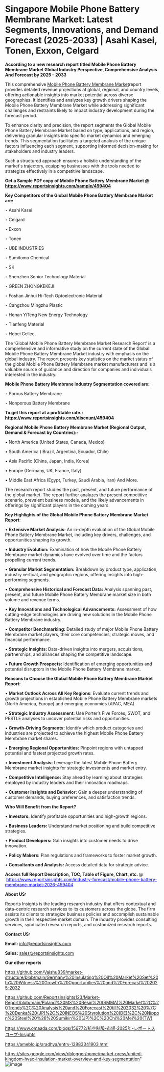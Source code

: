 # Singapore Mobile Phone Battery Membrane Market: Latest Segments, Innovations, and Demand Forecast (2025-2033) | Asahi Kasei, Tonen, Exxon, Celgard

<strong>According to a new research report titled Mobile Phone Battery Membrane Market Global Industry Perspective, Comprehensive Analysis And Forecast by 2025 – 2033</strong>

This comprehensive <a href=https://www.reportsinsights.com/sample/459404>Mobile Phone Battery Membrane Market</a>report provides detailed revenue projections at global, regional, and country levels, offering actionable insights into market potential across diverse geographies. It identifies and analyzes key growth drivers shaping the Mobile Phone Battery Membrane Market while addressing significant challenges and restraints likely to impact industry development during the forecast period.

To enhance clarity and precision, the report segments the Global Mobile Phone Battery Membrane Market based on type, applications, and region, delivering granular insights into specific market dynamics and emerging trends. This segmentation facilitates a targeted analysis of the unique factors influencing each segment, supporting informed decision-making for stakeholders and industry leaders.

Such a structured approach ensures a holistic understanding of the market's trajectory, equipping businesses with the tools needed to strategize effectively in a competitive landscape.

<strong>Get a Sample PDF copy of Mobile Phone Battery Membrane Market </strong><strong>@<a href=https://www.reportsinsights.com/sample/459404 style=color:#0000ff;> https://www.reportsinsights.com/sample/459404</a></strong></font>

<strong>Key Competitors of the Global Mobile Phone Battery Membrane Market are:</strong>

‣ Asahi Kasei

‣ Celgard

‣ Exxon

‣ Tonen

‣ UBE INDUSTRIES

‣ Sumitomo Chemical

‣ SK

‣ Shenzhen Senior Technology Material

‣ GREEN ZHONGKEKEJI

‣ Foshan Jinhui Hi-Tech Optoelectronic Material

‣ Cangzhou Mingzhu Plastic

‣ Henan YiTeng New Energy Technology

‣ Tianfeng Material

‣ Hebei Gellec,

The ‘Global Mobile Phone Battery Membrane Market Research Report’ is a comprehensive and informative study on the current state of the Global Mobile Phone Battery Membrane Market industry with emphasis on the global industry. The report presents key statistics on the market status of the global Mobile Phone Battery Membrane market manufacturers and is a valuable source of guidance and direction for companies and individuals interested in the industry.

<strong>Mobile Phone Battery Membrane Industry Segmentation covered are:</strong>

‣ Porous Battery Membrane

‣ Nonporous Battery Membrane

<strong>To get this report at a profitable rate.: <a href=https://www.reportsinsights.com/discount/459404 style=color:#0000ff;>https://www.reportsinsights.com/discount/459404</a></strong></font>

<strong>Regional Mobile Phone Battery Membrane Market (Regional Output, Demand &amp; Forecast by Countries):-</strong>

• North America (United States, Canada, Mexico)

• South America ( Brazil, Argentina, Ecuador, Chile)

• Asia Pacific (China, Japan, India, Korea)

• Europe (Germany, UK, France, Italy)

• Middle East Africa (Egypt, Turkey, Saudi Arabia, Iran) And More.

The research report studies the past, present, and future performance of the global market. The report further analyzes the present competitive scenario, prevalent business models, and the likely advancements in offerings by significant players in the coming years.

<strong>Key Highlights of the Global Mobile Phone Battery Membrane Market Report:</strong>

• <strong>Extensive Market Analysis:</strong> An in-depth evaluation of the Global Mobile Phone Battery Membrane Market, including key drivers, challenges, and opportunities shaping its growth.

• <strong>Industry Evolution:</strong> Examination of how the Mobile Phone Battery Membrane market dynamics have evolved over time and the factors propelling current trends.

• <strong>Granular Market Segmentation:</strong> Breakdown by product type, application, industry vertical, and geographic regions, offering insights into high-performing segments.

• <strong>Comprehensive Historical and Forecast Data:</strong> Analysis spanning past, present, and future Mobile Phone Battery Membrane market size in both volume and revenue terms.

• <strong>Key Innovations and Technological Advancements:</strong> Assessment of how cutting-edge technologies are driving new solutions in the Mobile Phone Battery Membrane industry.

• <strong>Competitor Benchmarking:</strong> Detailed study of major Mobile Phone Battery Membrane market players, their core competencies, strategic moves, and financial performance.

• <strong>Strategic Insights:</strong> Data-driven insights into mergers, acquisitions, partnerships, and alliances shaping the competitive landscape.

• <strong>Future Growth Prospects:</strong> Identification of emerging opportunities and potential disruptors in the Mobile Phone Battery Membrane market.

<strong>Reasons to Choose the Global Mobile Phone Battery Membrane Market Report:</strong>

• <strong>Market Outlook Across All Key Regions:</strong> Evaluate current trends and growth projections in established Mobile Phone Battery Membrane markets (North America, Europe) and emerging economies (APAC, MEA).

• <strong>Strategic Industry Assessment:</strong> Use Porter’s Five Forces, SWOT, and PESTLE analyses to uncover potential risks and opportunities.

• <strong>Growth-Driving Segments:</strong> Identify which product categories and industries are projected to achieve the highest Mobile Phone Battery Membrane market shares.

• <strong>Emerging Regional Opportunities:</strong> Pinpoint regions with untapped potential and fastest projected growth rates.

• <strong>Investment Analysis:</strong> Leverage the latest Mobile Phone Battery Membrane market insights for strategic investments and market entry.

• <strong>Competitive Intelligence:</strong> Stay ahead by learning about strategies employed by industry leaders and their innovation roadmaps.

• <strong>Customer Insights and Behavior:</strong> Gain a deeper understanding of customer demands, buying preferences, and satisfaction trends.

<strong>Who Will Benefit from the Report?</strong>

• <strong>Investors:</strong> Identify profitable opportunities and high-growth regions.

• <strong>Business Leaders:</strong> Understand market positioning and build competitive strategies.

• <strong>Product Developers:</strong> Gain insights into customer needs to drive innovation.

• <strong>Policy Makers:</strong> Plan regulations and frameworks to foster market growth.

• <strong>Consultants and Analysts:</strong> Access detailed data for strategic advice.
</ul>
<strong>Access full Report Description, TOC, Table of Figure, Chart, etc. </strong>@  <a href=https://www.reportsinsights.com/industry-forecast/mobile-phone-battery-membrane-market-2026-459404 style=color:#0000ff;>https://www.reportsinsights.com/industry-forecast/mobile-phone-battery-membrane-market-2026-459404</a></font>

<strong><strong>About US</strong>:</strong>

Reports Insights is the leading research industry that offers contextual and data-centric research services to its customers across the globe. The firm assists its clients to strategize business policies and accomplish sustainable growth in their respective market domain. The industry provides consulting services, syndicated research reports, and customized research reports.

<strong>Contact US:</strong>

<p class=""""><b>Email:</b> <a href=mailto:info@reportsinsights.com>info@reportsinsights.com</a></p>
<p class=""""><b>Sales:</b> <a href=mailto:sales@reportsinsights.com>sales@reportsinsights.com</a></p>

<strong>Our other reports</strong>

<a href=https://github.com/Vaishu839/market-structure/blob/main/Germany%20Insulating%20Oil%20Market%20Set%20to%20Witness%20Growth%20Opportunities%20and%20Forecast%202025-2032>https://github.com/Vaishu839/market-structure/blob/main/Germany%20Insulating%20Oil%20Market%20Set%20to%20Witness%20Growth%20Opportunities%20and%20Forecast%202025-2032</a>

<a href=https://github.com/Reportsinsights123/Market-Report/blob/main/Poland%20MS%20Resin%20(SMMA)%20Market%2C%20Trends%2C%20Analysis%20and%20Forecast%20till%202032%20%7C%20Denka%20(JP)%2C%20INEOS%20Styrolution%20(DE)%2C%20Nippon%20Steel%20%26%20Sumikin%20(JP)%2C%20Chi%20Mei%20(TW)>https://github.com/Reportsinsights123/Market-Report/blob/main/Poland%20MS%20Resin%20(SMMA)%20Market%2C%20Trends%2C%20Analysis%20and%20Forecast%20till%202032%20%7C%20Denka%20(JP)%2C%20INEOS%20Styrolution%20(DE)%2C%20Nippon%20Steel%20%26%20Sumikin%20(JP)%2C%20Chi%20Mei%20(TW)</a>

<a href=https://www.omaada.com/blogs/156772/航空制服-市場-2025年-レポートスコープ-Insights>https://www.omaada.com/blogs/156772/航空制服-市場-2025年-レポートスコープ-Insights</a>

<a href=https://ameblo.jp/aradhya/entry-12883341903.html>https://ameblo.jp/aradhya/entry-12883341903.html</a>

<a href=https://sites.google.com/view/riblogger/home/market-press/united-kingdom-hvac-insulation-market-overview-and-key-segmentation>https://sites.google.com/view/riblogger/home/market-press/united-kingdom-hvac-insulation-market-overview-and-key-segmentation</a>"
![image](https://github.com/user-attachments/assets/9a4ee0a7-f0c7-4270-b3ba-4b343e5a0c3c)
